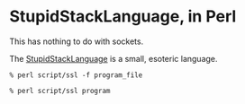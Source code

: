 # StupidStackLanguage, in Perl

This has nothing to do with sockets.

The [StupidStackLanguage](https://esolangs.org/wiki/StupidStackLanguage)
is a small, esoteric language.

	% perl script/ssl -f program_file

	% perl script/ssl program
